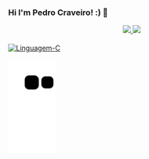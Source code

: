 ### Hi I'm Pedro Craveiro! :) 🌱

<div align="center"> <!-- Imagens -->
  <a href="https://github.com/pecraveiro">
  <img height="180em" src="https://github-readme-stats.vercel.app/api?username=pecraveiro&show_icons=true&theme=graywhite&include_all_commits=true&count_private=true"/>
  <img height="180em" src="https://github-readme-stats.vercel.app/api/top-langs/?username=pecraveiro&layout=compact&langs_count=7&theme=graywhite"/>
</div>
  
<div style="display: inline_block"><br>
<img align="center" alt="Linguagem-C" height="30" width="40" <img src="https://cdn.jsdelivr.net/gh/devicons/devicon/icons/css3/css3-original.svg"/> 
</div>  
 
![Snake animation](https://github.com/pecraveiro/pecraveiro/blob/output/github-contribution-grid-snake.svg)
